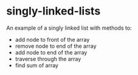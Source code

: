 # singly-linked-lists

An example of a singly linked list with methods to:
  - add node to front of the array
  - remove node to end of the array
  - add node to end of the array
  - traverse through the array
  - find sum of array
